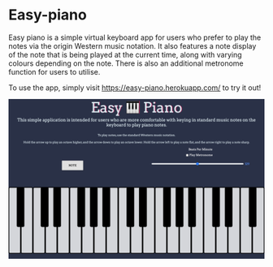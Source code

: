 # Easy-piano

Easy piano is a simple virtual keyboard app for users who prefer to play the notes via the origin Western music notation. 
It also features a note display of the note that is being played at the current time, along with varying colours depending on the note.
There is also an additional metronome function for users to utilise.

To use the app, simply visit https://easy-piano.herokuapp.com/ to try it out!

![Image of Easy Piano](https://github.com/weikiat97/Easy-piano/blob/master/images/easy_piano.png)
